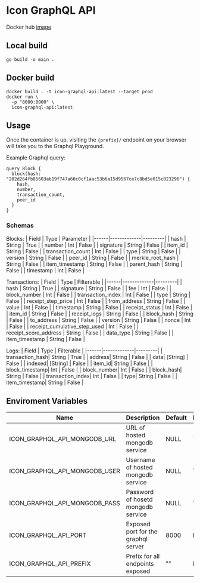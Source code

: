 # Icon GraphQL API

Docker hub [image](https://hub.docker.com/r/pranavt61/icon-graphql-api)

## Local build
```
go build -o main .
```

## Docker build
```
docker build . -t icon-graphql-api:latest --target prod
docker run \
  -p "8000:8000" \
  icon-graphql-api:latest
```

## Usage

Once the container is up, visiting the `{prefix}/` endpoint on your browser will take you to the Graphql Playground.

Example Graphql query:
```
query Block {
  block(hash: "202d264fb85603ab19f747a60c0cf1aac53b6a15d9567ce7c8bd5e015c023296") {
    hash,
    number,
    transaction_count,
    peer_id
  }
}
```

### Schemas

Blocks:
| Field | Type | Parameter |
|------|-------------|---------|
| hash | String | True |
| number | Int | False |
| signature | String | False |
| item_id | String | False |
| transaction_count | Int | False |
| type | String | False |
| version | String | False |
| peer_id | String | False |
| merkle_root_hash | String | False |
| item_timestamp | String | False |
| parent_hash | String | False |
| timestamp | Int | False |

Transactions:
| Field | Type | Filterable |
|------|-------------|---------|
| hash | String | True |
| signature | String | False |
| fee | Int | False |
| block_number | Int | False |
| transaction_index | Int | False |
| type | String | False |
| receipt_step_price | Int | False |
| from_address | String | False |
| value | Int | False |
| timestamp | String | False |
| receipt_status | Int | False |
| item_id | String | False |
| receipt_logs | String | False |
| block_hash | String | False |
| to_address | String | False |
| version | String | False |
| nonce | Int | False |
| receipt_cumulative_step_used | Int | False |
| receipt_score_address | String | False |
| data_type | String | False |
| item_timestamp | String | False |

Logs:
| Field | Type | Filterable |
|------|-------------|---------|
| transaction_hash| String | True |
| address| String | False |
| data| [String] | False |
| indexed| [String] | False |
| item_id| String | False |
| block_timestamp| Int | False |
| block_number| Int | False |
| block_hash| String | False |
| transaction_index| Int | False |
| type| String | False |
| item_timestamp| String | False |


## Enviroment Variables

| Name | Description | Default | Required |
|------|-------------|---------|----------|
| ICON_GRAPHQL_API_MONGODB_URL | URL of hosted mongodb service | NULL | True |
| ICON_GRAPHQL_API_MONGODB_USER | Username of hosted mongodb service | NULL | True |
| ICON_GRAPHQL_API_MONGODB_PASS | Password of hosetd mongodb service | NULL | True |
| ICON_GRAPHQL_API_PORT | Exposed port for the graphql server | 8000 | False |
| ICON_GRAPHQL_API_PREFIX | Prefix for all endpoints exposed | "" | False |
